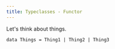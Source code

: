 ```yaml
---
title: Typeclasses - Functor
---
```


Let's think about things.

```
data Things = Thing1 | Thing2 | Thing3
```
